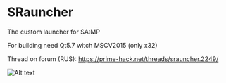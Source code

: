 # SRauncher
The custom launcher for SA:MP

For building need Qt5.7 witch MSCV2015 (only x32)

Thread on forum (RUS): https://prime-hack.net/threads/srauncher.2249/

![Alt text](https://dl.prime-hack.net/pmgic.png)
